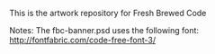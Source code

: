This is the artwork repository for Fresh Brewed Code

Notes:
The fbc-banner.psd uses the following font: http://fontfabric.com/code-free-font-3/